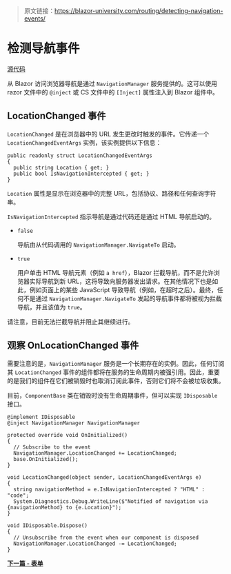 > 原文链接：https://blazor-university.com/routing/detecting-navigation-events/

# 检测导航事件
[源代码](https://github.com/mrpmorris/blazor-university/tree/master/src/Routing/NavigatingViaCode)

从 Blazor 访问浏览器导航是通过 `NavigationManager` 服务提供的。这可以使用 razor 文件中的 `@inject` 或 CS 文件中的 `[Inject]` 属性注入到 Blazor 组件中。

## LocationChanged 事件
`LocationChanged` 是在浏览器中的 URL 发生更改时触发的事件。它传递一个 `LocationChangedEventArgs` 实例，该实例提供以下信息：

```
public readonly struct LocationChangedEventArgs
{
  public string Location { get; }
  public bool IsNavigationIntercepted { get; }
}
```

`Location` 属性是显示在浏览器中的完整 URL，包括协议、路径和任何查询字符串。

`IsNavigationIntercepted` 指示导航是通过代码还是通过 HTML 导航启动的。

- `false`

  导航由从代码调用的 `NavigationManager.NavigateTo` 启动。

- `true`

  用户单击 HTML 导航元素（例如 `a href`），Blazor 拦截导航，而不是允许浏览器实际导航到新 URL，这将导致向服务器发出请求。在其他情况下也是如此，例如页面上的某些 JavaScript 导致导航（例如，在超时之后）。最终，任何不是通过 `NavigationManager.NavigateTo` 发起的导航事件都将被视为拦截导航，并且该值为 `true`。

请注意，目前无法拦截导航并阻止其继续进行。

## 观察 OnLocationChanged 事件
需要注意的是，`NavigationManager` 服务是一个长期存在的实例。因此，任何订阅其 `LocationChanged` 事件的组件都将在服务的生命周期内被强引用。因此，重要的是我们的组件在它们被销毁时也取消订阅此事件，否则它们将不会被垃圾收集。

目前，`ComponentBase` 类在销毁时没有生命周期事件，但可以实现 `IDisposable` 接口。

```
@implement IDisposable
@inject NavigationManager NavigationManager

protected override void OnInitialized()
{
  // Subscribe to the event
  NavigationManager.LocationChanged += LocationChanged;
  base.OnInitialized();
}

void LocationChanged(object sender, LocationChangedEventArgs e)
{
  string navigationMethod = e.IsNavigationIntercepted ? "HTML" : "code";
  System.Diagnostics.Debug.WriteLine($"Notified of navigation via {navigationMethod} to {e.Location}");
}

void IDisposable.Dispose()
{
  // Unsubscribe from the event when our component is disposed
  NavigationManager.LocationChanged -= LocationChanged;
}
```

**[下一篇 - 表单](https://feiyun0112.github.io/blazor-university.zh-cn/forms)**
